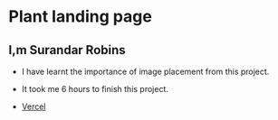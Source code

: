 # Plant landing page

## I,m Surandar Robins

- I have learnt the importance of image placement from this project.

- It took me 6 hours to finish this project.

- [Vercel](https://robin-project-6.vercel.app/)

